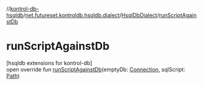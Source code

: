 //[kontrol-db-hsqldb](../../../index.md)/[net.futureset.kontroldb.hsqldb.dialect](../index.md)/[HsqlDbDialect](index.md)/[runScriptAgainstDb](run-script-against-db.md)

# runScriptAgainstDb

[hsqldb extensions for kontrol-db]\
open override fun [runScriptAgainstDb](run-script-against-db.md)(emptyDb: [Connection](https://docs.oracle.com/javase/8/docs/api/java/sql/Connection.html), sqlScript: [Path](https://docs.oracle.com/javase/8/docs/api/java/nio/file/Path.html))
